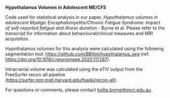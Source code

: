 **Hypothalamus Volumes in Adolescent ME/CFS**

Code used for statistical analysis in our paper, _Hypothalamus volumes in adolescent Myalgic Encephalomyelitis/Chronic Fatigue Syndrome: Impact of self-reported fatigue and illness duration_ - Byrne et al. Please refer to the transcript for information about behavioural/clinical measures and MRI acquisition.

Hypothalamus volumes for this analysis were calculated using the following segmentation tool: https://github.com/BBillot/hypothalamus_seg (ref: https://doi.org/10.1016/j.neuroimage.2020.117287). 

Intracranial volume was calculated using the eTIV output from the FreeSurfer recon-all pipeline (https://surfer.nmr.mgh.harvard.edu/fswiki/recon-all).

For questions or comments, please contact hollie.byrne@mcri.edu.au.
